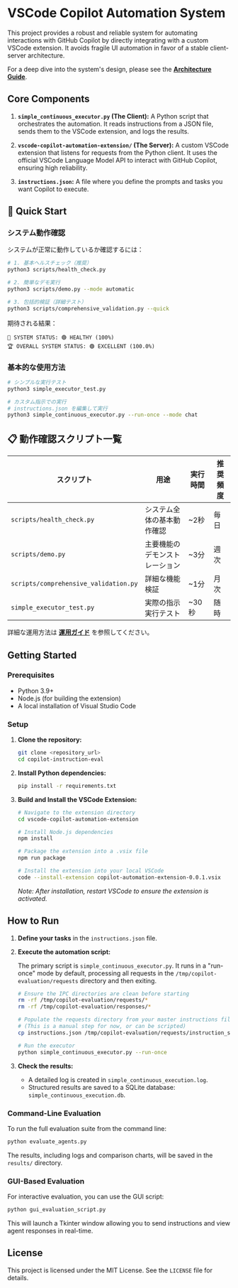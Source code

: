 # VSCode Copilot Automation System

This project provides a robust and reliable system for automating interactions with GitHub Copilot by directly integrating with a custom VSCode extension. It avoids fragile UI automation in favor of a stable client-server architecture.

For a deep dive into the system's design, please see the [**Architecture Guide**](./docs/ARCHITECTURE_GUIDE.md).

## Core Components

1. **`simple_continuous_executor.py` (The Client):**
   A Python script that orchestrates the automation. It reads instructions from a JSON file, sends them to the VSCode extension, and logs the results.

2. **`vscode-copilot-automation-extension/` (The Server):**
   A custom VSCode extension that listens for requests from the Python client. It uses the official VSCode Language Model API to interact with GitHub Copilot, ensuring high reliability.

3. **`instructions.json`:**
   A file where you define the prompts and tasks you want Copilot to execute.

## 🚀 Quick Start

### システム動作確認

システムが正常に動作しているか確認するには：

```bash
# 1. 基本ヘルスチェック（推奨）
python3 scripts/health_check.py

# 2. 簡単なデモ実行
python3 scripts/demo.py --mode automatic

# 3. 包括的検証（詳細テスト）
python3 scripts/comprehensive_validation.py --quick
```

期待される結果：
```
🏥 SYSTEM STATUS: 🟢 HEALTHY (100%)
🏆 OVERALL SYSTEM STATUS: 🟢 EXCELLENT (100.0%)
```

### 基本的な使用方法

```bash
# シンプルな実行テスト
python3 simple_executor_test.py

# カスタム指示での実行
# instructions.json を編集して実行
python3 simple_continuous_executor.py --run-once --mode chat
```

## 📋 動作確認スクリプト一覧

| スクリプト | 用途 | 実行時間 | 推奨頻度 |
|-----------|------|----------|----------|
| `scripts/health_check.py` | システム全体の基本動作確認 | ~2秒 | 毎日 |
| `scripts/demo.py` | 主要機能のデモンストレーション | ~3分 | 週次 |
| `scripts/comprehensive_validation.py` | 詳細な機能検証 | ~1分 | 月次 |
| `simple_executor_test.py` | 実際の指示実行テスト | ~30秒 | 随時 |

詳細な運用方法は [**運用ガイド**](./docs/OPERATION_GUIDE.md) を参照してください。

## Getting Started

### Prerequisites

- Python 3.9+
- Node.js (for building the extension)
- A local installation of Visual Studio Code

### Setup

1. **Clone the repository:**

   ```bash
   git clone <repository_url>
   cd copilot-instruction-eval
   ```

2. **Install Python dependencies:**

   ```bash
   pip install -r requirements.txt
   ```

3. **Build and Install the VSCode Extension:**

   ```bash
   # Navigate to the extension directory
   cd vscode-copilot-automation-extension

   # Install Node.js dependencies
   npm install

   # Package the extension into a .vsix file
   npm run package

   # Install the extension into your local VSCode
   code --install-extension copilot-automation-extension-0.0.1.vsix
   ```

   *Note: After installation, restart VSCode to ensure the extension is activated.*

## How to Run

1. **Define your tasks** in the `instructions.json` file.

2. **Execute the automation script:**

   The primary script is `simple_continuous_executor.py`. It runs in a "run-once" mode by default, processing all requests in the `/tmp/copilot-evaluation/requests` directory and then exiting.

   ```bash
   # Ensure the IPC directories are clean before starting
   rm -rf /tmp/copilot-evaluation/requests/*
   rm -rf /tmp/copilot-evaluation/responses/*

   # Populate the requests directory from your master instructions file
   # (This is a manual step for now, or can be scripted)
   cp instructions.json /tmp/copilot-evaluation/requests/instruction_set_1.json

   # Run the executor
   python simple_continuous_executor.py --run-once
   ```

3. **Check the results:**
   - A detailed log is created in `simple_continuous_execution.log`.
   - Structured results are saved to a SQLite database: `simple_continuous_execution.db`.

### Command-Line Evaluation

To run the full evaluation suite from the command line:

```bash
python evaluate_agents.py
```

The results, including logs and comparison charts, will be saved in the `results/` directory.

### GUI-Based Evaluation

For interactive evaluation, you can use the GUI script:

```bash
python gui_evaluation_script.py
```

This will launch a Tkinter window allowing you to send instructions and view agent responses in real-time.

## License

This project is licensed under the MIT License. See the `LICENSE` file for details.
